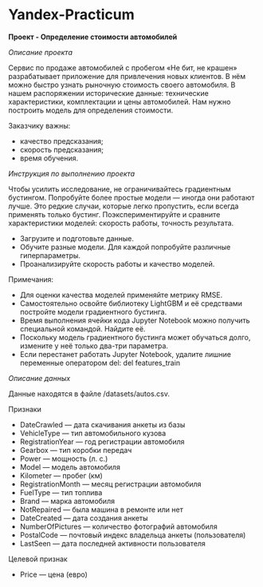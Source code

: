 # Yandex-Practicum

**Проект - Определение стоимости автомобилей**

*Описание проекта*

Сервис по продаже автомобилей с пробегом «Не бит, не крашен» разрабатывает приложение для привлечения новых клиентов. В нём можно быстро узнать рыночную стоимость своего автомобиля. В нашем распоряжении исторические данные: технические характеристики, комплектации и цены автомобилей. Нам нужно построить модель для определения стоимости.

Заказчику важны:
* качество предсказания;
* скорость предсказания;
* время обучения.

*Инструкция по выполнению проекта*

Чтобы усилить исследование, не ограничивайтесь градиентным бустингом. Попробуйте более простые модели — иногда они работают лучше. Это редкие случаи, которые легко пропустить, если всегда применять только бустинг. Поэкспериментируйте и сравните характеристики моделей: скорость работы, точность результата.

* Загрузите и подготовьте данные.
* Обучите разные модели. Для каждой попробуйте различные гиперпараметры.
* Проанализируйте скорость работы и качество моделей.

Примечания:
* Для оценки качества моделей применяйте метрику RMSE.
* Самостоятельно освойте библиотеку LightGBM и её средствами постройте модели градиентного бустинга.
* Время выполнения ячейки кода Jupyter Notebook можно получить специальной командой. Найдите её.
* Поскольку модель градиентного бустинга может обучаться долго, измените у неё только два-три параметра.
* Если перестанет работать Jupyter Notebook, удалите лишние переменные оператором del:
del features_train 

*Описание данных*

Данные находятся в файле /datasets/autos.csv.

Признаки
* DateCrawled — дата скачивания анкеты из базы
* VehicleType — тип автомобильного кузова
* RegistrationYear — год регистрации автомобиля
* Gearbox — тип коробки передач
* Power — мощность (л. с.)
* Model — модель автомобиля
* Kilometer — пробег (км)
* RegistrationMonth — месяц регистрации автомобиля
* FuelType — тип топлива
* Brand — марка автомобиля
* NotRepaired — была машина в ремонте или нет
* DateCreated — дата создания анкеты
* NumberOfPictures — количество фотографий автомобиля
* PostalCode — почтовый индекс владельца анкеты (пользователя)
* LastSeen — дата последней активности пользователя

Целевой признак
* Price — цена (евро)